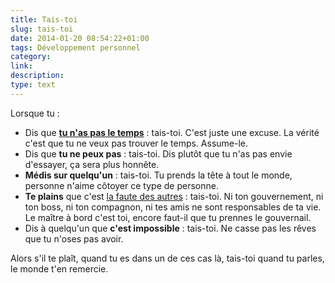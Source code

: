 ```yaml
---
title: Tais-toi
slug: tais-toi
date: 2014-01-20 08:54:22+01:00
tags: Développement personnel
category: 
link: 
description: 
type: text
---
```


Lorsque tu :

- Dis que __[tu n'as pas le temps](/blog/jai-pas-le-temps-la-pire-excuse-qui-soit/)__ : tais-toi. C'est juste une excuse. La vérité c'est que tu ne veux pas trouver le temps. Assume-le.
- Dis que __tu ne peux pas__ : tais-toi. Dis plutôt que tu n'as pas envie d'essayer, ça sera plus honnête.
- __Médis sur quelqu'un__ : tais-toi. Tu prends la tête à tout le monde, personne n'aime côtoyer ce type de personne.
- __Te plains__ que c'est [la faute des autres](/blog/comment-passer-à-côté-de-sa-vie-les-8-excuses-bidon-que-vous-regretterez/) : tais-toi. Ni ton gouvernement, ni ton boss, ni ton compagnon, ni tes amis ne sont responsables de ta vie. Le maître à bord c'est toi, encore faut-il que tu prennes le gouvernail.
- Dis à quelqu'un que __c'est impossible__ : tais-toi. Ne casse pas les rêves que tu n'oses pas avoir.

Alors s'il te plaît, quand tu es dans un de ces cas là, tais-toi quand tu parles, le monde t'en remercie.

